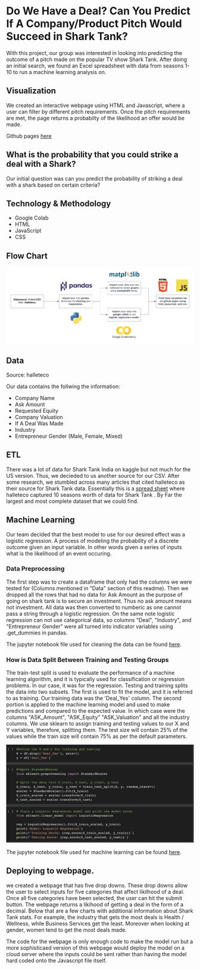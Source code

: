 # Do We Have a Deal? Can You Predict If A Company/Product Pitch Would Succeed in Shark Tank?  
With this project, our group was interested in looking into predicting the outcome of a pitch made on the popular TV show Shark Tank. After doing an initial search, we found an Excel spreadsheet with data from seasons 1-10 to run a machine learning analysis on.

## Visualization
We created an interactive webpage using HTML and Javascript, where a user can filter by different pitch requirements. Once the pitch requirements are met, the page returns a probabilty of the likelihood an offer would be made. 

Github pages [here](https://kmoreno7.github.io/p4_SharkTank/)

## What is the probability that you could strike a deal with a Shark?
Our initial question was can you predict the probability of striking a deal with a shark based on certain criteria? 

## Technology & Methodology
- Google Colab 
- HTML
- JavaScript
- CSS

## Flow Chart

![ETL-Project (1)](https://github.com/kmoreno7/p4_SharkTank/blob/main/images/p4_etl.png)

## Data
Source: halleteco

Our data contains the follwing the information: 
- Company Name
- Ask Amount
- Requested Equity 
- Company Valuation 
- If A Deal Was Made 
- Industry
- Entrepreneur Gender (Male, Female, Mixed)

## ETL

There was a lot of data for Shark Tank India on kaggle but not much for the US version. Thus, we decieded to us another source for our CSV. After some research, we stumbled across many articles that cited halleteco as their source for Shark Tank data. Essentially this is a [spread sheet](https://docs.google.com/spreadsheets/d/1Lr0gi_QJB_JU0lBMjJ7WiBRxA0loml1FlM-KlmKsaEY/edit#gid=0) where halleteco captured 10 seasons worth of data for Shark Tank . By Far the largest and most complete dataset that we could find.

## Machine Learning
Our team decided that the best model to use for our desired effect was a logistic regression. A process of modeling the probability of a discrete outcome given an input variable. In other words given a series of inputs what is the likelihood of an event occuring. 

### Data Preprocessing
The first step was to create a dataframe that only had the columns we were tested for (Columns mentioned in "Data" section of this readme). Then we dropped all the rows that had no data for Ask Amount as the purpose of going on shark tank is to secure an investment. Thus no ask amount means not investment. All data was then converted to numberic as one cannot pass a string through a logistic regression. On the same note logistic regression can not use categorical data, so columns "Deal", "Industry", and "Entrepreneur Gender" were all turned into indicator variables using .get_dummies in pandas. 

The jupyter notebook file used for cleaning the data can be found [here](https://github.com/kmoreno7/p4_SharkTank/blob/main/data/Cleaning_SharkTank_Data.ipynb).

### How is Data Split Between Training and Testing Groups


The train-test split is used to evaluate the performance of a machine learning algorithm, and it is typically used for classification or regression problems. In our case, it was for the regression. Testing and training splits the data into two subsets. The first is used to fit the model, and it is referred to as training. Our training data was the 'Deal_Yes' column. The second portion is applied to the machine learning model and used to make predictions and compared to the expected value. In which case were the columns "ASK_Amount",	"ASK_Equity" "ASK_Valuation" and all the industry columns. We use sklearn to assign training and testing values to our X and Y variables, therefore, splitting them. The test size will contain 25% of the values while the train size will contain 75% as per the default parameters.

![p4](https://github.com/kmoreno7/p4_SharkTank/blob/main/images/Screenshot%202023-02-22%20at%205.46.40%20PM.png)

The jupyter notebook file used for machine learning can be found [here](https://github.com/kmoreno7/p4_SharkTank/blob/main/sharktank_machine_learning.ipynb).

## Deploying to webpage.

we created a webpage that has five drop downs. These drop downs allow the user to select inputs for five categories that affect likilhood of a deal. Once all five categories have been selected, the user can hit the submit button. The webpage returns a likihood of getting a deal in the form of a decimal. Below that are a few charts with additional information about Shark Tank stats. For example, the industry that gets the most deals is Health / Wellness, while Business Services get the least. Moreover when looking at gender, women tend to get the most deals made. 

The code for the webpage is only enough code to make the model run but a more sophisticaed version of this webpage would deploy the model on a cloud server where the inputs could be sent rather than having the model hard coded onto the Javascript file itself. 
